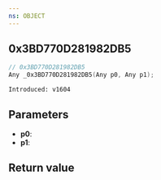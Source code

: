 ```yaml
---
ns: OBJECT
---
```

## 0x3BD770D281982DB5

```c
// 0x3BD770D281982DB5
Any _0x3BD770D281982DB5(Any p0, Any p1);
```

```
Introduced: v1604
```

## Parameters
* **p0**:
* **p1**:

## Return value
